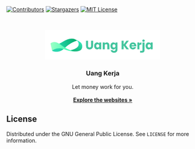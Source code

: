<!-- SHIELDS -->
[![Contributors][contributors-shield]][contributors-url]
[![Stargazers][stars-shield]][stars-url]
[![MIT License][license-shield]][license-url]

<!-- LOGO -->
<br />
<p align="center">
  <a href="https://github.com/dyvue/uangkerja.id">
    <img src="logo-hr.png" alt="Uang Kerja" width="300">
  </a>

  <h3 align="center">Uang Kerja</h3>

  <p align="center">
    Let money work for you.
    <br/>
    <br/>
    <a href="https://www.uangkerja.id"><strong>Explore the websites »</strong></a>
  </p>
</p>

<!-- LICENSE -->
## License

Distributed under the GNU General Public License. See `LICENSE` for more information.

<!-- MARKDOWN LINKS & IMAGES -->
[contributors-shield]: https://img.shields.io/github/contributors/dyvue/uangkerja.id.svg?style=for-the-badge
[contributors-url]: https://github.com/dyvue/uangkerja.id/graphs/contributors
[stars-shield]: https://img.shields.io/github/stars/dyvue/uangkerja.id.svg?style=for-the-badge
[stars-url]: https://github.com/dyvue/uangkerja.id/stargazers
[issues-shield]: https://img.shields.io/github/issues/dyvue/uangkerja.id.svg?style=for-the-badge
[license-shield]: https://img.shields.io/github/license/dyvue/uangkerja.id.svg?style=for-the-badge
[license-url]: https://github.com/dyvue/uangkerja.id/blob/master/LICENSE.txt